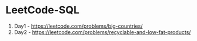 # LeetCode-SQL

1. Day1 - https://leetcode.com/problems/big-countries/
2. Day2 - https://leetcode.com/problems/recyclable-and-low-fat-products/
